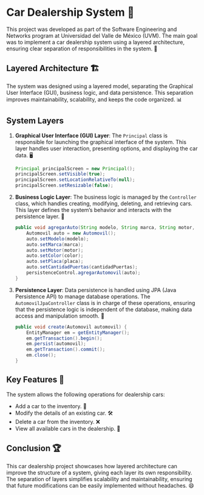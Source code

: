 # Car Dealership System 🚗

This project was developed as part of the Software Engineering and Networks program at Universidad del Valle de México (UVM). The main goal was to implement a car dealership system using a layered architecture, ensuring clear separation of responsibilities in the system. 🎯

## Layered Architecture 🏗️

The system was designed using a layered model, separating the Graphical User Interface (GUI), business logic, and data persistence. This separation improves maintainability, scalability, and keeps the code organized. 📊

## System Layers

1. **Graphical User Interface (GUI) Layer**: The `Principal` class is responsible for launching the graphical interface of the system. This layer handles user interaction, presenting options, and displaying the car data. 🖥️

    ```java
    Principal principalScreen = new Principal();
    principalScreen.setVisible(true);
    principalScreen.setLocationRelativeTo(null);
    principalScreen.setResizable(false);
    ```

2. **Business Logic Layer**: The business logic is managed by the `Controller` class, which handles creating, modifying, deleting, and retrieving cars. This layer defines the system’s behavior and interacts with the persistence layer. 🚀

    ```java
    public void agregarAuto(String modelo, String marca, String motor, String color, String placa, int cantidadPuertas) {
        Automovil auto = new Automovil();
        auto.setModelo(modelo);
        auto.setMarca(marca);
        auto.setMotor(motor);
        auto.setColor(color);
        auto.setPlaca(placa);
        auto.setCantidadPuertas(cantidadPuertas);
        persistenceControl.agregarAutomovil(auto);
    }
    ```

3. **Persistence Layer**: Data persistence is handled using JPA (Java Persistence API) to manage database operations. The `AutomovilJpaController` class is in charge of these operations, ensuring that the persistence logic is independent of the database, making data access and manipulation smooth. 💾

    ```java
    public void create(Automovil automovil) {
        EntityManager em = getEntityManager();
        em.getTransaction().begin();
        em.persist(automovil);
        em.getTransaction().commit();
        em.close();
    }
    ```

## Key Features 🎉

The system allows the following operations for dealership cars:
- Add a car to the inventory. 🚗
- Modify the details of an existing car. 🛠️
- Delete a car from the inventory. ❌
- View all available cars in the dealership. 👀

## Conclusion 🏆

This car dealership project showcases how layered architecture can improve the structure of a system, giving each layer its own responsibility. The separation of layers simplifies scalability and maintainability, ensuring that future modifications can be easily implemented without headaches. 😄
